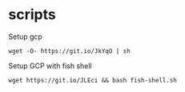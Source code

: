 # scripts

Setup gcp
```
wget -O- https://git.io/JkYqO | sh
```

Setup GCP with fish shell
```
wget https://git.io/JLEci && bash fish-shell.sh
```
